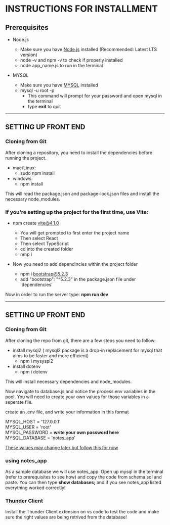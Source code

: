 # INSTRUCTIONS FOR INSTALLMENT

## Prerequisites

- Node.js

  - Make sure you have [Node.js](https://nodejs.org/) installed (Recommended: Latest LTS version)
  - node -v and npm -v to check if properly installed
  - node app_name.js to run in the terminal

- MYSQL

  - Make sure you have [MYSQL](https://www.mysql.com/) installed
  - mysql -u root -p
    - This command will prompt for your password and open mysql in the terminal
    - type **exit** to quit

---

## SETTING UP FRONT END

### Cloning from Git

After cloning a repository, you need to install the dependencies before running the project.

- mac/Linux:
  - sudo npm install
- windows:
  - npm install

This will read the package.json and package-lock.json files and install the necessary node_modules.

### If you're setting up the project for the first time, use Vite:

- npm create vite@4.1.0

  - You will get prompted to first enter the project name
  - Then select React
  - Then select TypeScript
  - cd into the created folder
  - nmp i

- Now you need to add dependincies within the project folder
  - npm i bootstrap@5.2.3
  - add "bootstrap": "^5.2.3" in the package.json file under 'dependencies'

Now in order to run the server type: **npm run dev**

---

## SETTING UP FRONT END

### Cloning from Git

After cloning the repo from git, there are a few steps you need to follow:

- install mysql2 ( mysql2 package is a drop-in replacement for mysql that aims to be faster and more efficient)
  - npm i mysyspl2
- install dotenv
  - npm i dotenv

This will install necessary dependencies and node_modules.

Now navigate to database.js and notice the process.env variables in the pool.
You will need to create your own values for those variables in a seperate file.

create an .env file, and write your information in this format

MYSQL_HOST = '127.0.0.1'<br/>
MYSQL_USER = 'root'<br/>
MYSQL_PASSWORD = **write your own password here**<br/>
MYSQL_DATABASE = 'notes_app'<br/>

<ins>These values may change later but follow this for now</ins>

### using notes_app

As a sample database we will use notes_app. Open up mysql in the terminal (refer to prerequisites to see how)
and copy the code from schema.sql and paste. You can then type **show databases;** and if you see notes_app listed everything worked correctly!

### Thunder Client

Install the Thunder Client extension on vs code to test the code and make sure the right values are being retrived from the database!
